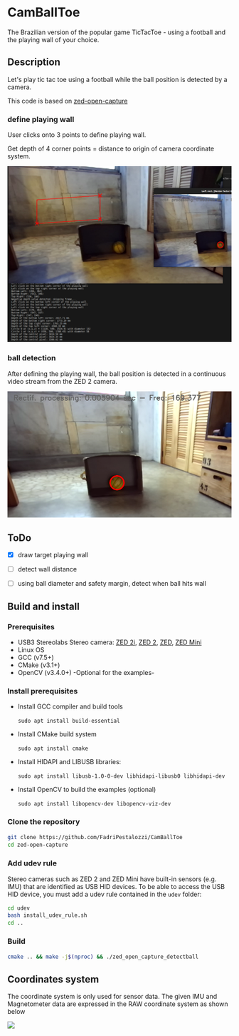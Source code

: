 
# CamBallToe

The Brazilian version of the popular game TicTacToe - using a football and the playing wall of your choice. 


## Description

Let's play tic tac toe using a football while the ball position is detected by a camera. 

This code is based on [zed-open-capture](https://github.com/stereolabs/zed-open-capture)


### define playing wall

User clicks onto 3 points to define playing wall. 

Get depth of 4 corner points = distance to origin of camera coordinate system. 

![Alt text](images/depthcorners.png)


### ball detection

After defining the playing wall, the ball position is detected in a continuous video stream from the ZED 2 camera. 

![ball detected](images/detectball.png)


## ToDo

- [x] draw target playing wall
- [ ] detect wall distance
- [ ] using ball diameter and safety margin, detect when ball hits wall



## Build and install

### Prerequisites

 * USB3 Stereolabs Stereo camera: [ZED 2i](https://www.stereolabs.com/zed-2i/), [ZED 2](https://www.stereolabs.com/zed-2/), [ZED](https://www.stereolabs.com/zed/), [ZED Mini](https://www.stereolabs.com/zed-mini/)
 * Linux OS
 * GCC (v7.5+)
 * CMake (v3.1+)
 * OpenCV (v3.4.0+) -Optional for the examples- 

### Install prerequisites

* Install GCC compiler and build tools

    `sudo apt install build-essential`

* Install CMake build system

    `sudo apt install cmake`

* Install HIDAPI and LIBUSB libraries:

    `sudo apt install libusb-1.0-0-dev libhidapi-libusb0 libhidapi-dev`

* Install OpenCV to build the examples (optional)

    `sudo apt install libopencv-dev libopencv-viz-dev`

### Clone the repository

```bash
git clone https://github.com/FadriPestalozzi/CamBallToe
cd zed-open-capture
```

### Add udev rule

Stereo cameras such as ZED 2 and ZED Mini have built-in sensors (e.g. IMU) that are identified as USB HID devices.
To be able to access the USB HID device, you must add a udev rule contained in the `udev` folder:

```bash
cd udev
bash install_udev_rule.sh
cd ..
```

### Build

```bash
cmake .. && make -j$(nproc) && ./zed_open_capture_detectball
```

<!-- ### Install

To install the library, go to the `build` folder and launch the following commands:

```bash
sudo make install
sudo ldconfig
``` -->

<!-- ## Run -->


<!-- ## Documentation -->



## Coordinates system

The coordinate system is only used for sensor data. The given IMU and Magnetometer data are expressed in the RAW coordinate system as shown below

![](./images/imu_axis.jpg)


<!-- ## Known issues

### OpenGL version
On some embedded devices, like Raspberry Pi 4, the depth extraction example can crash with the following error:

`vtkShaderProgram.cxx:438    ERR| vtkShaderProgram (0x23a611c0): 0:1(10): error: GLSL 1.50 is not supported. Supported versions are: 1.10, 1.20, 1.00 ES, and 3.00 ES`

to correctly execute the example application it is necessary to change the default OpenGL version:

```
export MESA_GL_VERSION_OVERRIDE=3.2
```

you can permanently add this configuration by adding the above command as the last line of the `~/.bashrc` file. -->

<!-- ## Related

- [Stereolabs](https://www.stereolabs.com)
- [ZED 2i multi-sensor camera](https://www.stereolabs.com/zed-2i/)
- [ZED SDK](https://www.stereolabs.com/developers/) -->

<!-- ## License

This library is licensed under the MIT License.

## Support

If you need assistance go to our Community site at https://community.stereolabs.com/ -->

